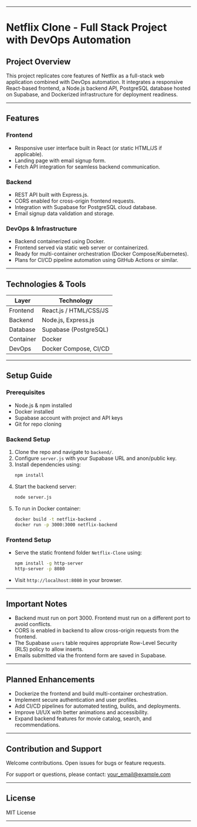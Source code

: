 
***

# Netflix Clone - Full Stack Project with DevOps Automation

## Project Overview
This project replicates core features of Netflix as a full-stack web application combined with DevOps automation. It integrates a responsive React-based frontend, a Node.js backend API, PostgreSQL database hosted on Supabase, and Dockerized infrastructure for deployment readiness.

***

## Features

### Frontend
- Responsive user interface built in React (or static HTML/JS if applicable).
- Landing page with email signup form.
- Fetch API integration for seamless backend communication.
  
### Backend
- REST API built with Express.js.
- CORS enabled for cross-origin frontend requests.
- Integration with Supabase for PostgreSQL cloud database.
- Email signup data validation and storage.

### DevOps & Infrastructure
- Backend containerized using Docker.
- Frontend served via static web server or containerized.
- Ready for multi-container orchestration (Docker Compose/Kubernetes).
- Plans for CI/CD pipeline automation using GitHub Actions or similar.

***

## Technologies & Tools

| Layer      | Technology                |
|------------|---------------------------|
| Frontend   | React.js / HTML/CSS/JS    |
| Backend    | Node.js, Express.js       |
| Database   | Supabase (PostgreSQL)     |
| Container  | Docker                    |
| DevOps     | Docker Compose, CI/CD     |

***

## Setup Guide

### Prerequisites
- Node.js & npm installed
- Docker installed
- Supabase account with project and API keys
- Git for repo cloning

### Backend Setup
1. Clone the repo and navigate to `backend/`.
2. Configure `server.js` with your Supabase URL and anon/public key.
3. Install dependencies using:
   ```bash
   npm install
   ```
4. Start the backend server:
   ```bash
   node server.js
   ```
5. To run in Docker container:
   ```bash
   docker build -t netflix-backend .
   docker run -p 3000:3000 netflix-backend
   ```

### Frontend Setup
- Serve the static frontend folder `Netflix-Clone` using:
  ```bash
  npm install -g http-server
  http-server -p 8080
  ```
- Visit `http://localhost:8080` in your browser.

***

## Important Notes
- Backend must run on port 3000. Frontend must run on a different port to avoid conflicts.
- CORS is enabled in backend to allow cross-origin requests from the frontend.
- The Supabase `users` table requires appropriate Row-Level Security (RLS) policy to allow inserts.
- Emails submitted via the frontend form are saved in Supabase.

***

## Planned Enhancements
- Dockerize the frontend and build multi-container orchestration.
- Implement secure authentication and user profiles.
- Add CI/CD pipelines for automated testing, builds, and deployments.
- Improve UI/UX with better animations and accessibility.
- Expand backend features for movie catalog, search, and recommendations.

***

## Contribution and Support
Welcome contributions. Open issues for bugs or feature requests.

For support or questions, please contact: your_email@example.com

***

## License
MIT License

***
